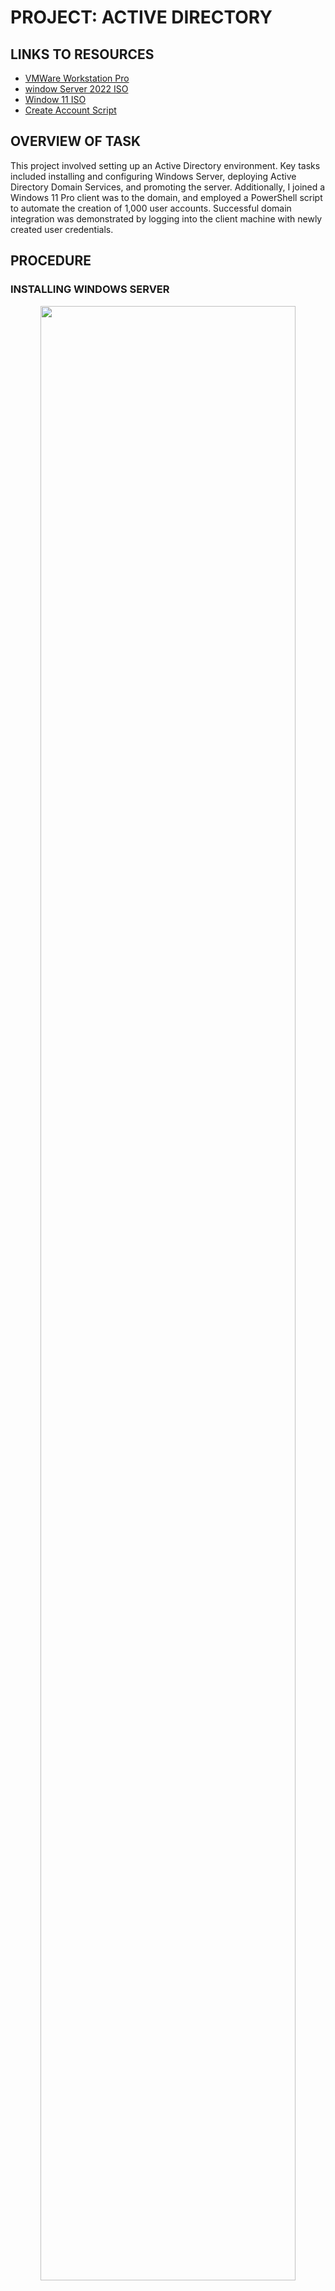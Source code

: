 # PROJECT: ACTIVE DIRECTORY

## LINKS TO RESOURCES
- [VMWare Workstation Pro](https://www.vmware.com/products/workstation-player/workstation-player-evaluation.html)
- [window Server 2022 ISO](https://www.microsoft.com/en-us/evalcenter/evaluate-windows-server-2022)
- [Window 11 ISO](https://www.microsoft.com/software-download/windows11)
- [Create Account Script](https://shorturl.at/buBuR)

## OVERVIEW OF TASK
This project involved setting up an Active Directory environment. Key tasks included installing and configuring Windows Server, deploying Active Directory Domain Services, and promoting the server. Additionally, I joined a Windows 11 Pro client was to the domain, and employed a PowerShell script to automate the creation of 1,000 user accounts. Successful domain integration was demonstrated by logging into the client machine with newly created user credentials.

## PROCEDURE

### INSTALLING WINDOWS SERVER 

<p align="center">
<img src="https://imgur.com/wTLzDHX.jpg" height="90%", width="90%">
</p>


<p align="center">
<img src="https://imgur.com/hSUaWSQ.jpg" height="90%", width="90%">
</p>


<p align="center">
<img src="https://imgur.com/xqPJnsE.jpg" height="90%", width="90%">
</p>


<p align="center">
<img src="https://imgur.com/mYHfOLW.jpg" height="90%", width="90%">
</p>

- Power On the VM

<p align="center">
<img src="https://imgur.com/CmvSlJX.jpg" height="90%", width="90%">
</p>


<p align="center">
<img src="https://imgur.com/61V1fU5.jpg" height="90%", width="90%">
</p>


<p align="center">
<img src="https://imgur.com/FgJWaP0.jpg" height="90%", width="90%">
</p>


<p align="center">
<img src="https://imgur.com/ZLe9ndq.jpg" height="90%", width="90%">
</p>


<p align="center">
<img src="https://imgur.com/owZ6ROI.jpg" height="90%", width="90%">
</p>


<p align="center">
<img src="https://imgur.com/Tv7mvVX.jpg" height="90%", width="90%">
</p>


<p align="center">
<img src="https://imgur.com/mHVrpgF.jpg" height="90%", width="90%">
</p>

- Install VMware Tools <br/>
  This will help in the scaling and resolution of the machine.
  
<p align="center">
<img src="https://imgur.com/NxOa4Ak.jpg" height="90%", width="90%">
</p>

<p align="center">
<img src="https://imgur.com/WTk06p3.jpg" height="90%", width="90%">
</p>

- Rename the PC

<p align="center">
<img src="https://imgur.com/5lbVDtY.jpg" height="90%", width="90%">
</p>


<p align="center">
<img src="https://imgur.com/YjEGbfC.jpg" height="90%", width="90%">
</p>

- Setup Static IP Address <br/>
  I am going to be pointing the client computer towards the domain controller for DNS services as it will also be acting as the DNS server. Thus, the need to set the IP static. Will utilize
  it's current addressing setup for this.
  
<p align="center">
<img src="https://imgur.com/HYCEEwN.jpg" height="90%", width="90%">
</p>

<p align="center">
<img src="https://imgur.com/m8BYLH4.jpg" height="90%", width="90%">
</p>

- Restart
  
<p align="center">
<img src="https://imgur.com/wUfdkxm.jpg" height="90%", width="90%">
</p>

### INSTALLING ACTIVE DIRECTORY DOMAIN SERVICES

- Add Roles and Features
<p align="center">
<img src="https://imgur.com/EKHeepU.jpg" height="90%", width="90%">
</p>

- Select server
<p align="center">
<img src="https://imgur.com/tNo2QdK.jpg" height="90%", width="90%">
</p>

- Select Active Directory Domain Services and add features
<p align="center">
<img src="https://imgur.com/6vnpg5G.jpg" height="90%", width="90%">
</p>

- Install
<p align="center">
<img src="https://imgur.com/diwONgK.jpg" height="90%", width="90%">
</p>

### PROMOTING SERVER TO DOMAIN CONTROLLER

<p align="center">
<img src="https://imgur.com/Tx8ek2N.jpg" height="90%", width="90%">
</p>

- Add new forest and create(insert) a domain name
<p align="center">
<img src="https://imgur.com/5YPNDYP.jpg" height="90%", width="90%">
</p>

- Set password
<p align="center">
<img src="https://imgur.com/gngmO2n.jpg" height="90%", width="90%">
</p>

- Install and Restart
<p align="center">
<img src="https://imgur.com/9PBzl5J.jpg" height="90%", width="90%">
</p>

We now see the domain is created, and I'm still signing into the domain with the built in administrator account
<p align="center">
<img src="https://imgur.com/VNI4LBP.jpg" height="90%", width="90%">
</p>

- Create Dedicated Admin Account
 At this point, I will be creating a dedicated account for the administrator. So, as to stop using the built in administrator account.

<p align="center">
<img src="https://imgur.com/UWkkNuA.jpg" height="90%", width="90%">
</p>


<p align="center">
<img src="https://imgur.com/ADuw9fE.jpg" height="90%", width="90%">
</p>


<p align="center">
<img src="https://imgur.com/brCsHg3.jpg" height="90%", width="90%">
</p>

Account created.
<p align="center">
<img src="https://imgur.com/09aVDSZ.jpg" height="90%", width="90%">
</p>

Make a user domain admin:
<p align="center">
<img src="https://imgur.com/wRL9zWA.jpg" height="90%", width="90%">
</p>

### WINDOWS 11

- The configuration of the client computer:
<p align="center">
<img src="https://imgur.com/Y5p4ws8.jspg" height="90%", width="90%">
</p>

- I configured the network settings to point to domain controller for DNS services, by using the Domain Controllers IP address for the DNS server for this client computer.
<p align="center">
<img src="https://imgur.com/9ucgALk.jpg" height="90%", width="90%">
</p>


<p align="center">
<img src=".jpg" height="90%", width="90%">
</p>


<p align="center">
<img src=".jpg" height="90%", width="90%">
</p>


<p align="center">
<img src=".jpg" height="90%", width="90%">
</p>


<p align="center">
<img src=".jpg" height="90%", width="90%">
</p>


<p align="center">
<img src=".jpg" height="90%", width="90%">
</p>


<p align="center">
<img src=".jpg" height="90%", width="90%">
</p>


<p align="center">
<img src=".jpg" height="90%", width="90%">
</p>


<p align="center">
<img src=".jpg" height="90%", width="90%">
</p>


<p align="center">
<img src=".jpg" height="90%", width="90%">
</p>


<p align="center">
<img src=".jpg" height="90%", width="90%">
</p>


<p align="center">
<img src=".jpg" height="90%", width="90%">
</p>


<p align="center">
<img src=".jpg" height="90%", width="90%">
</p>


<p align="center">
<img src=".jpg" height="90%", width="90%">
</p>


<p align="center">
<img src=".jpg" height="90%", width="90%">
</p>


<p align="center">
<img src=".jpg" height="90%", width="90%">
</p>


<p align="center">
<img src=".jpg" height="90%", width="90%">
</p>


<p align="center">
<img src=".jpg" height="90%", width="90%">
</p>


<p align="center">
<img src=".jpg" height="90%", width="90%">
</p>


<p align="center">
<img src=".jpg" height="90%", width="90%">
</p>


<p align="center">
<img src=".jpg" height="90%", width="90%">
</p>


<p align="center">
<img src=".jpg" height="90%", width="90%">
</p>


<p align="center">
<img src=".jpg" height="90%", width="90%">
</p>


<p align="center">
<img src=".jpg" height="90%", width="90%">
</p>

## CONCLUSION

